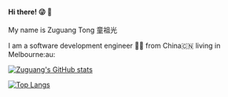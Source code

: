 #### Hi there! :stuck_out_tongue_winking_eye: :wave:

My name is Zuguang Tong 童祖光

I am a software development engineer 👩‍💻 from China:cn: living in Melbourne:au:


[![Zuguang's GitHub stats](https://github-readme-stats.vercel.app/api?username=ZgTong&count_private=true&show_icons=true&theme=blue-green)](https://github.com/ZgTong/github-readme-stats)


[![Top Langs](https://github-readme-stats.vercel.app/api/top-langs/?username=ZgTong&layout=compact)](https://github.com/ZgTong/github-readme-stats)
